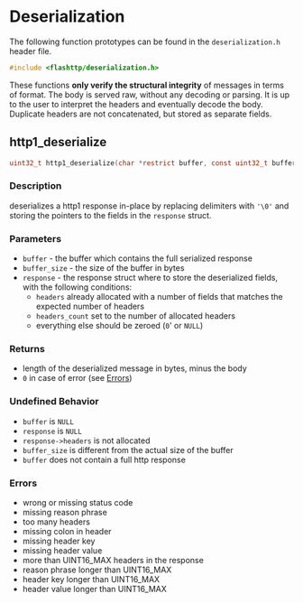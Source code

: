 # Deserialization

The following function prototypes can be found in the `deserialization.h` header file.

```c
#include <flashttp/deserialization.h>
```

These functions **only verify the structural integrity** of messages in terms of format. The body is served raw, without any decoding or parsing. It is up to the user to interpret the headers and eventually decode the body. Duplicate headers are not concatenated, but stored as separate fields.

## http1_deserialize

```c
uint32_t http1_deserialize(char *restrict buffer, const uint32_t buffer_size, http_response_t *const restrict response);
```

### Description
deserializes a http1 response in-place by replacing delimiters with `'\0'` and storing the pointers to the fields in the `response` struct.

### Parameters
  - `buffer` - the buffer which contains the full serialized response
  - `buffer_size` - the size of the buffer in bytes
  - `response` - the response struct where to store the deserialized fields, with the following conditions:
    - `headers` already allocated with a number of fields that matches the expected number of headers
    - `headers_count` set to the number of allocated headers
    - everything else should be zeroed (`0`' or `NULL`)

### Returns
  - length of the deserialized message in bytes, minus the body
  - `0` in case of error (see [Errors](#errors))

### Undefined Behavior
  - `buffer` is `NULL`
  - `response` is `NULL`
  - `response->headers` is not allocated
  - `buffer_size` is different from the actual size of the buffer
  - `buffer` does not contain a full http response

### Errors
  - wrong or missing status code
  - missing reason phrase
  - too many headers
  - missing colon in header
  - missing header key
  - missing header value
  - more than UINT16_MAX headers in the response
  - reason phrase longer than UINT16_MAX
  - header key longer than UINT16_MAX
  - header value longer than UINT16_MAX